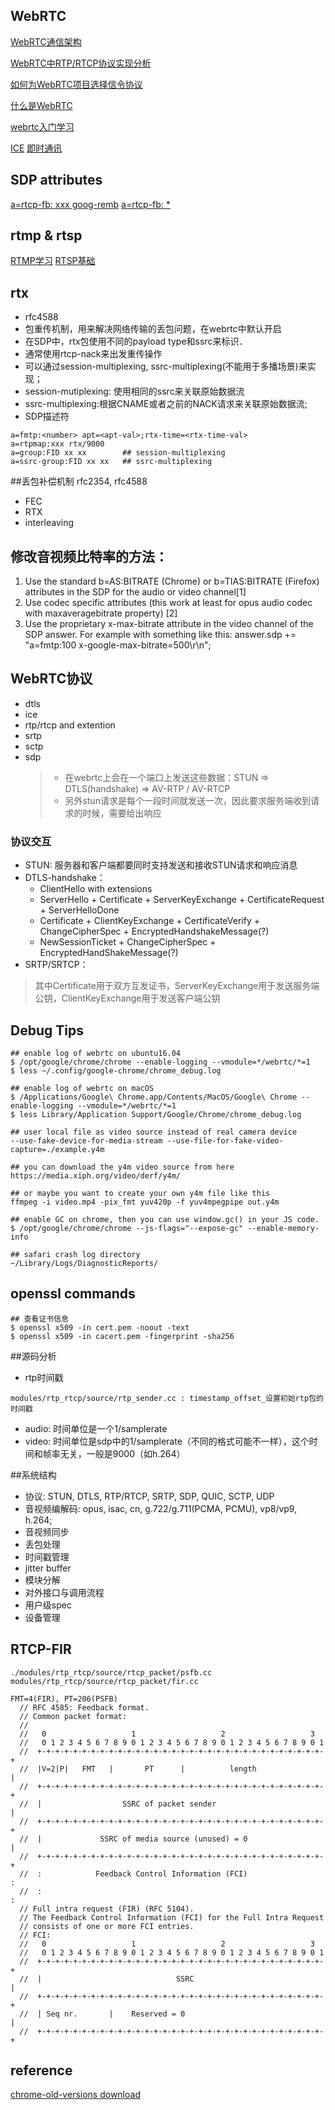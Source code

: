 ## WebRTC

[WebRTC通信架构](https://www.2cto.com/kf/201701/587483.html)

[WebRTC中RTP/RTCP协议实现分析](http://www.jianshu.com/p/c84be6f3ddf3)

[如何为WebRTC项目选择信令协议](http://blog.csdn.net/fireroll/article/details/50782095)

[什么是WebRTC](https://segmentfault.com/a/1190000000436544)

[webrtc入门学习](http://www.cnblogs.com/happykoukou/p/5708095.html)

[ICE](https://zhuanlan.zhihu.com/p/25087606)
[即时通讯](http://www.52im.net/thread-590-1-1.html)

## SDP attributes

[a=rtcp-fb: xxx goog-remb](https://tools.ietf.org/pdf/draft-alvestrand-rmcat-remb-03.pdf)
[a=rtcp-fb: *](https://tools.ietf.org/pdf/rfc4585.pdf)

## rtmp & rtsp
[RTMP学习](http://mingyangshang.github.io/2016/03/06/RTMP%E5%8D%8F%E8%AE%AE/)
[RTSP基础](http://blog.csdn.net/ygm_linux/article/details/49977821)


## rtx
- rfc4588
- 包重传机制，用来解决网络传输的丢包问题，在webrtc中默认开启
- 在SDP中，rtx包使用不同的payload type和ssrc来标识．
- 通常使用rtcp-nack来出发重传操作
- 可以通过session-multiplexing, ssrc-multiplexing(不能用于多播场景)来实现；
- session-mutiplexing: 使用相同的ssrc来关联原始数据流
- ssrc-multiplexing:根据CNAME或者之前的NACK请求来关联原始数据流;
- SDP描述符

```
a=fmtp:<number> apt=<apt-val>;rtx-time=<rtx-time-val>
a=rtpmap:xxx rtx/9000
a=group:FID xx xx        ## session-multiplexing
a=ssrc-group:FID xx xx   ## ssrc-multiplexing
```

##丢包补偿机制
rfc2354, rfc4588
- FEC
- RTX
- interleaving

## 修改音视频比特率的方法：
1. Use the standard b=AS:BITRATE (Chrome) or b=TIAS:BITRATE (Firefox) attributes in the SDP for the audio or video channel[1]
2. Use codec specific attributes (this work at least for opus audio codec with maxaveragebitrate property) [2]
3. Use the proprietary x-max-bitrate attribute in the video channel of the SDP answer.  For example with something like this:
answer.sdp += "a=fmtp:100 x-google-max-bitrate=500\r\n";


## WebRTC协议
- dtls
- ice
- rtp/rtcp and extention
- srtp
- sctp
- sdp
	> - 在webrtc上会在一个端口上发送这些数据：STUN => DTLS(handshake) => AV-RTP / AV-RTCP
	> - 另外stun请求是每个一段时间就发送一次，因此要求服务端收到请求的时候，需要给出响应

### 协议交互
- STUN: 服务器和客户端都要同时支持发送和接收STUN请求和响应消息
- DTLS-handshake：
	- ClientHello with extensions
	- ServerHello + Certificate + ServerKeyExchange + CertificateRequest + ServerHelloDone
	- Certificate + ClientKeyExchange + CertificateVerify + ChangeCipherSpec + EncryptedHandshakeMessage(?)
	- NewSessionTicket + ChangeCipherSpec + EncryptedHandShakeMessage(?)
- SRTP/SRTCP：

> 其中Certificate用于双方互发证书，ServerKeyExchange用于发送服务端公钥，ClientKeyExchange用于发送客户端公钥


## Debug Tips
```
## enable log of webrtc on ubuntu16.04
$ /opt/google/chrome/chrome --enable-logging --vmodule=*/webrtc/*=1
$ less ~/.config/google-chrome/chrome_debug.log

## enable log of webrtc on macOS
$ /Applications/Google\ Chrome.app/Contents/MacOS/Google\ Chrome --enable-logging --vmodule=*/webrtc/*=1
$ less Library/Application Support/Google/Chrome/chrome_debug.log

## user local file as video source instead of real camera device
--use-fake-device-for-media-stream --use-file-for-fake-video-capture=./example.y4m

## you can download the y4m video source from here
https://media.xiph.org/video/derf/y4m/

## or maybe you want to create your own y4m file like this
ffmpeg -i video.mp4 -pix_fmt yuv420p -f yuv4mpegpipe out.y4m

## enable GC on chrome, then you can use window.gc() in your JS code.
$ /opt/google/chrome/chrome --js-flags="--expose-gc" --enable-memory-info

## safari crash log directory
~/Library/Logs/DiagnosticReports/

```

## openssl commands

```
## 查看证书信息
$ openssl x509 -in cert.pem -noout -text
$ openssl x509 -in cacert.pem -fingerprint -sha256
```

##源码分析
- rtp时间戳

```
modules/rtp_rtcp/source/rtp_sender.cc : timestamp_offset_设置初始rtp包的时间戳

```

- audio: 时间单位是一个1/samplerate
- video: 时间单位是sdp中的1/samplerate（不同的格式可能不一样），这个时间和帧率无关，一般是9000（如h.264）

##系统结构
- 协议: STUN, DTLS, RTP/RTCP, SRTP, SDP, QUIC, SCTP, UDP
- 音视频编解码: opus, isac, cn, g.722/g.711(PCMA, PCMU), vp8/vp9, h.264;
- 音视频同步
- 丢包处理
- 时间戳管理
- jitter buffer
- 模块分解
- 对外接口与调用流程
- 用户级spec
- 设备管理

## RTCP-FIR

```
./modules/rtp_rtcp/source/rtcp_packet/psfb.cc
modules/rtp_rtcp/source/rtcp_packet/fir.cc

FMT=4(FIR), PT=206(PSFB)
  // RFC 4585: Feedback format.
  // Common packet format:
  //
  //   0                   1                   2                   3
  //   0 1 2 3 4 5 6 7 8 9 0 1 2 3 4 5 6 7 8 9 0 1 2 3 4 5 6 7 8 9 0 1
  //  +-+-+-+-+-+-+-+-+-+-+-+-+-+-+-+-+-+-+-+-+-+-+-+-+-+-+-+-+-+-+-+-+
  //  |V=2|P|   FMT   |       PT      |          length               |
  //  +-+-+-+-+-+-+-+-+-+-+-+-+-+-+-+-+-+-+-+-+-+-+-+-+-+-+-+-+-+-+-+-+
  //  |                  SSRC of packet sender                        |
  //  +-+-+-+-+-+-+-+-+-+-+-+-+-+-+-+-+-+-+-+-+-+-+-+-+-+-+-+-+-+-+-+-+
  //  |             SSRC of media source (unused) = 0                 |
  //  +-+-+-+-+-+-+-+-+-+-+-+-+-+-+-+-+-+-+-+-+-+-+-+-+-+-+-+-+-+-+-+-+
  //  :            Feedback Control Information (FCI)                 :
  //  :     	                                                          :
  // Full intra request (FIR) (RFC 5104).
  // The Feedback Control Information (FCI) for the Full Intra Request
  // consists of one or more FCI entries.
  // FCI:
  //   0                   1                   2                   3
  //   0 1 2 3 4 5 6 7 8 9 0 1 2 3 4 5 6 7 8 9 0 1 2 3 4 5 6 7 8 9 0 1
  //  +-+-+-+-+-+-+-+-+-+-+-+-+-+-+-+-+-+-+-+-+-+-+-+-+-+-+-+-+-+-+-+-+
  //  |                              SSRC                             |
  //  +-+-+-+-+-+-+-+-+-+-+-+-+-+-+-+-+-+-+-+-+-+-+-+-+-+-+-+-+-+-+-+-+
  //  | Seq nr.       |    Reserved = 0                               |
  //  +-+-+-+-+-+-+-+-+-+-+-+-+-+-+-+-+-+-+-+-+-+-+-+-+-+-+-+-+-+-+-+-+

```


## reference
[chrome-old-versions download](https://www.slimjet.com/chrome/google-chrome-old-version.php)